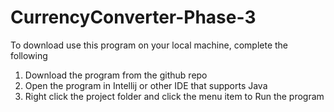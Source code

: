 # CurrencyConverter-Phase-3

To download use this program on your local machine, complete the following

1. Download the program from the github repo
2. Open the program in Intellij or other IDE that supports Java
3. Right click the project folder and click the menu item to Run the program
